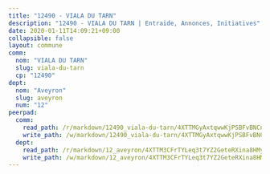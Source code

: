 ```yaml
---
title: "12490 - VIALA DU TARN"
description: "12490 - VIALA DU TARN | Entraide, Annonces, Initiatives"
date: 2020-01-11T14:09:21+09:00
collapsible: false
layout: commune
comm:
  nom: "VIALA DU TARN"
  slug: viala-du-tarn
  cp: "12490"
dept:
  nom: "Aveyron"
  slug: aveyron
  num: "12"
peerpad:
  comm:
    read_path: /r/markdown/12490_viala-du-tarn/4XTTMGyAxtqwwKjPSBFvBNCnH1p9xYyHsk6hQXTa7gckkWBpp
    write_path: /w/markdown/12490_viala-du-tarn/4XTTMGyAxtqwwKjPSBFvBNCnH1p9xYyHsk6hQXTa7gckkWBpp-K3TgU3g9U6CW4Ah7L3sqJfSz81Jhd198haEG5vekAqADiTR4UyQAUut3ZJM91XC8FqPpVjccXw8S3kJzSrQLnG3tHBfVLJQWfZkpzpUCkr9tzv1pEoA8oSXZQX5gz2FUs2UxJjGG
  dept:
    read_path: /r/markdown/12_aveyron/4XTTM3CFrTYLeq3t7YZ2GeteRXina8HMy585xLdATaEm28gJq
    write_path: /w/markdown/12_aveyron/4XTTM3CFrTYLeq3t7YZ2GeteRXina8HMy585xLdATaEm28gJq-K3TgUfu3tdsvnJNzfCjLcQBm4uQ83gag77qnaAo9pjUvbpQyfAVAxJdyULKffeJFVcGHHVraYZNVQhiGBeBUKBFLy2Vr8dapgU6tQCmoJQ6dgnoqRGmK9bSxqhW9VArfxRuTPcgV
---
```


